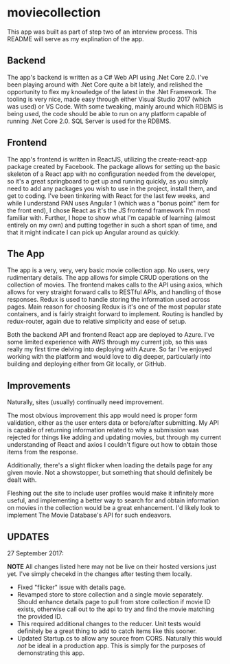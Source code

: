 # moviecollection

This app was built as part of step two of an interview process. This README will serve as my explination of the app.

## Backend
The app's backend is written as a C# Web API using .Net Core 2.0. I've been playing around with .Net Core quite a bit lately, and relished the opportunity to flex my knowledge of the latest in the .Net Framework. The tooling is very nice, made easy through either Visual Studio 2017 (which was used) or VS Code. With some tweaking, mainly around which RDBMS is being used, the code should be able to run on any platform capable of running .Net Core 2.0. SQL Server is used for the RDBMS.

## Frontend
The app's frontend is written in ReactJS, utilizing the create-react-app package created by Facebook. The package allows for setting up the basic skeleton of a React app with no configuration needed from the developer, so it's a great springboard to get up and running quickly, as you simply need to add any packages you wish to use in the project, install them, and get to coding. I've been tinkering with React for the last few weeks, and while I understand PAN uses Angular 1 (which was a "bonus point" item for the front end), I chose React as it's the JS frontend framework I'm most familiar with. Further, I hope to show what I'm capable of learning (almost entirely on my own) and putting together in such a short span of time, and that it might indicate I can pick up Angular around as quickly.

## The App
The app is a very, very, very basic movie collection app. No users, very rudimentary details. The app allows for simple CRUD operations on the collection of movies. The frontend makes calls to the API using axios, which allows for very straight forward calls to RESTful APIs, and handling of those responses. Redux is used to handle storing the information used across pages. Main reason for choosing Redux is it's one of the most popular state containers, and is fairly straight forward to implement. Routing is handled by redux-router, again due to relative simplicity and ease of setup.

Both the backend API and frontend React app are deployed to Azure. I've some limited experience with AWS through my current job, so this was really my first time delving into deploying with Azure. So far I've enjoyed working with the platform and would love to dig deeper, particularly into building and deploying either from Git locally, or GitHub.

## Improvements
Naturally, sites (usually) continually need improvement.

The most obvious improvement this app would need is proper form validation, either as the user enters data or before/after submitting. My API is capable of returning information related to why a submission was rejected for things like adding and updating movies, but through my current understanding of React and axios I couldn't figure out how to obtain those items from the response.

Additionally, there's a slight flicker when loading the details page for any given movie. Not a showstopper, but something that should definitely be dealt with.

Fleshing out the site to include user profiles would make it infinitely more useful, and implementing a better way to search for and obtain information on movies in the collection would be a great enhancement. I'd likely look to implement The Movie Database's API for such endeavors.

## UPDATES
27 September 2017:

  **NOTE** All changes listed here may not be live on their hosted versions just yet. I've simply checekd in the changes after testing them locally.
  * Fixed "flicker" issue with details page.
  * Revamped store to store collection and a single movie separately. Should enhance details page to pull from store collection if movie ID exists, otherwise call out to the api to try and find the movie matching the provided ID.
   * This required additional changes to the reducer. Unit tests would definitely be a great thing to add to catch items like this sooner.
  * Updated Startup.cs to allow any source from CORS. Naturally this would *not* be ideal in a production app. This is simply for the purposes of demonstrating this app.
